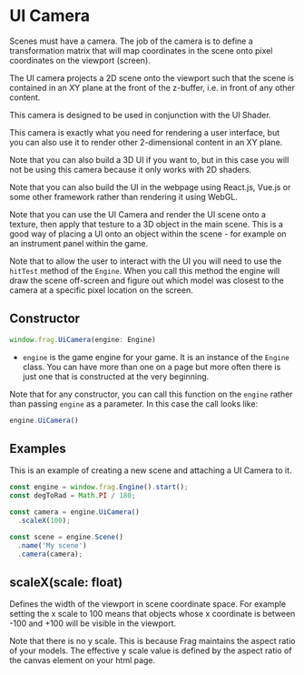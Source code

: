 # UI Camera
Scenes must have a camera. The job of the camera is to define a 
transformation matrix that will map coordinates in the scene onto 
pixel coordinates on the viewport (screen).

The UI camera projects a 2D scene onto the viewport such that the 
scene is contained in an XY plane at the front of the z-buffer, i.e.
in front of any other content.

This camera is designed to be used in conjunction with the UI Shader.

This camera is exactly what you need for rendering a user interface, but
you can also use it to render other 2-dimensional content in an XY plane.

Note that you can also build a 3D UI if you want to, but in this case you
will not be using this camera because it only works with 2D shaders.

Note that you can also build the UI in the webpage using React.js, 
Vue.js or some other framework rather than rendering it using WebGL.

Note that you can use the UI Camera and render the UI scene onto a texture,
then apply that testure to a 3D object in the main scene. This is a good
way of placing a UI onto an object within the scene - for example on an
instrument panel within the game.

Note that to allow the user to interact with the UI you will need to use the
`hitTest` method of the `Engine`. When you call this method the engine will
draw the scene off-screen and figure out which model was closest to the 
camera at a specific pixel location on the screen.

## Constructor
```javascript
window.frag.UiCamera(engine: Engine)
```

* `engine` is the game engine for your game. It is an instance of the `Engine` class. You can 
  have more than one on a page but more often there is just one that is constructed at the 
  very beginning.

Note that for any constructor, you can call this function on the `engine` rather than passing
`engine` as a parameter. In this case the call looks like:

```javascript
engine.UiCamera()
```

## Examples
This is an example of creating a new scene and attaching a UI Camera
to it.

```javascript
const engine = window.frag.Engine().start();
const degToRad = Math.PI / 180;

const camera = engine.UiCamera()
  .scaleX(100);

const scene = engine.Scene()
  .name('My scene')
  .camera(camera);
```

## scaleX(scale: float)
Defines the width of the viewport in scene coordinate space. For example setting
the x scale to 100 means that objects whose x coordinate is between -100 and +100
will be visible in the viewport.

Note that there is no y scale. This is because Frag maintains the aspect ratio of
your models. The effective y scale value is defined by the aspect ratio of the
canvas element on your html page.
